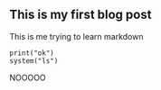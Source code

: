 ## This is my first blog post

This is me trying to learn markdown

```
print("ok")
system("ls")
```

NOOOOO
